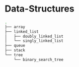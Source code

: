 # Data-Structures

```bash
.
├── array
├── linked_list
│   ├── doubly_linked_list
│   └── singly_linked_list
├── queue
├── stack
└── tree
    └── binary_search_tree
```
